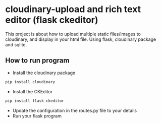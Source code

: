 # cloudinary-upload and rich text editor (flask ckeditor)
This project is about how to upload multiple static files/images to cloudinary, and display in your html file. Using flask, cloudinary package and sqlite.

## How to run program
- Install the cloudinary package
```sh
pip install cloudinary
```
- Install the CKEditor
```sh
pip install flask-ckeditor
```
- Update the configuration in the routes.py file to your details
- Run your flask program